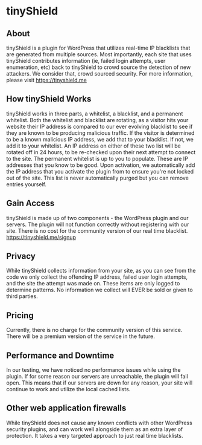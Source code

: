 # tinyShield
## About
tinyShield is a plugin for WordPress that utilizes real-time IP blacklists that are generated from multiple sources. Most importantly, each site that uses tinyShield contributes information (ie, failed login attempts, user enumeration, etc) back to tinyShield to crowd source the detection of new attackers. We consider that, crowd sourced security. For more information, please visit https://tinyshield.me

## How tinyShield Works
tinyShield works in three parts, a whitelist, a blacklist, and a permanent whitelist. Both the whitelist and blacklist are rotating, as a visitor hits your website their IP address is compared to our ever evolving blacklist to see if they are known to be producing malicious traffic. If the visitor is determined to be a known malicious IP address, we add that to your blacklist. If not, we add it to your whitelist. An IP address on either of these two list will be rotated off in 24 hours, to be re-checked upon their next attempt to connect to the site. The permanent whitelist is up to you to populate. These are IP addresses that you know to be good. Upon activation, we automatically add the IP address that you activate the plugin from to ensure you're not locked out of the site. This list is never automatically purged but you can remove entries yourself.

## Gain Access
tinyShield is made up of two components - the WordPress plugin and our servers. The plugin will not function correctly without registering with our site. There is no cost for the community version of our real time blacklist. https://tinyshield.me/signup

## Privacy
While tinyShield collects information from your site, as you can see from the code we only collect the offending IP address, failed user login attempts, and the site the attempt was made on. These items are only logged to determine patterns. No information we collect will EVER be sold or given to third parties.

## Pricing
Currently, there is no charge for the community version of this service. There will be a premium version of the service in the future.

## Performance and Downtime
In our testing, we have noticed no performance issues while using the plugin. If for some reason our servers are unreachable, the plugin will fail open. This means that if our servers are down for any reason, your site will continue to work and utilize the local cached lists.

## Other web application firewalls
While tinyShield does not cause any known conflicts with other WordPress security plugins, and can work well alongside them as an extra layer of protection.  It takes a very targeted approach to just real time blacklists.
